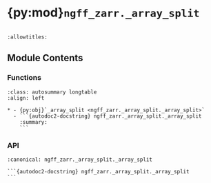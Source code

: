 # {py:mod}`ngff_zarr._array_split`

```{py:module} ngff_zarr._array_split
```

```{autodoc2-docstring} ngff_zarr._array_split
:allowtitles:
```

## Module Contents

### Functions

````{list-table}
:class: autosummary longtable
:align: left

* - {py:obj}`_array_split <ngff_zarr._array_split._array_split>`
  - ```{autodoc2-docstring} ngff_zarr._array_split._array_split
    :summary:
    ```
````

### API

````{py:function} _array_split(ary, indices_or_sections, axis=0)
:canonical: ngff_zarr._array_split._array_split

```{autodoc2-docstring} ngff_zarr._array_split._array_split
```
````
